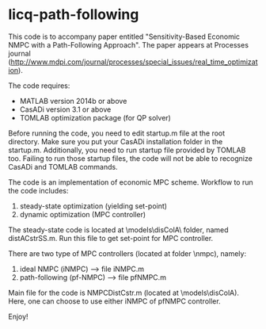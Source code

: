 # licq-path-following

This code is to accompany paper entitled "Sensitivity-Based Economic NMPC with a Path-Following Approach". 
The paper appears at Processes journal (http://www.mdpi.com/journal/processes/special_issues/real_time_optimization).

The code requires:
- MATLAB version 2014b or above
- CasADi version 3.1 or above
- TOMLAB optimization package (for QP solver)

Before running the code, you need to edit startup.m file at the root directory.
Make sure you put your CasADi installation folder in the startup.m. Additionally, you need to run startup file provided by TOMLAB too.
Failing to run those startup files, the code will not be able to recognize CasADi and TOMLAB commands.

The code is an implementation of economic MPC scheme. Workflow to run the code includes:
1. steady-state optimization (yielding set-point)
2. dynamic optimization (MPC controller)

The steady-state code is located at \models\disColA\ folder, named distACstrSS.m. Run this file to get set-point for MPC controller.

There are two type of MPC controllers (located at folder \nmpc), namely:
1. ideal NMPC (iNMPC) --> file iNMPC.m
2. path-following (pf-NMPC) --> file pfNMPC.m

Main file for the code is NMPCDistCstr.m (located at \models\disColA). Here, one can choose to use either iNMPC of pfNMPC controller.


Enjoy!
